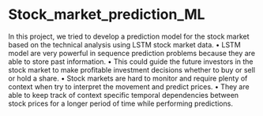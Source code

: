 # Stock_market_prediction_ML

In this project, we tried to develop a prediction model for the stock market based on the 
technical analysis using LSTM stock market data. 
• LSTM model are very powerful in sequence prediction problems because they are able to store 
past information. 
• This could guide the future investors in the stock market to make profitable investment 
decisions whether to buy or sell or hold a share. 
• Stock markets are hard to monitor and require plenty of context when try to interpret the 
movement and predict prices. 
• They are able to keep track of context specific temporal dependencies between stock prices 
for a longer period of time while performing predictions.
